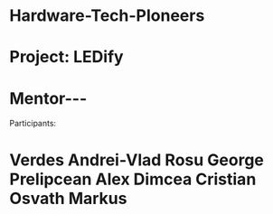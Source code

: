 Hardware-Tech-PIoneers
======================
Project: LEDify
=====================
Mentor---
=====================
Participants:

Verdes Andrei-Vlad
Rosu George
Prelipcean Alex
Dimcea Cristian
Osvath Markus
=====================

